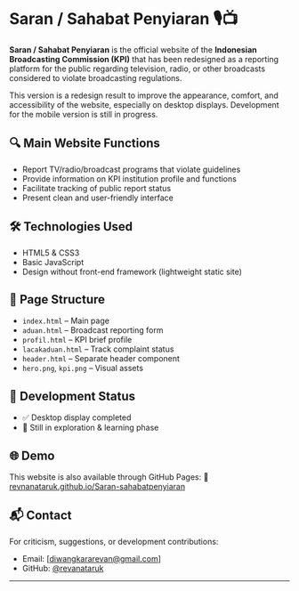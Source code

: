# Saran / Sahabat Penyiaran 🎙️📺
**Saran / Sahabat Penyiaran** is the official website of the **Indonesian Broadcasting Commission (KPI)** that has been redesigned as a reporting platform for the public regarding television, radio, or other broadcasts considered to violate broadcasting regulations.

This version is a redesign result to improve the appearance, comfort, and accessibility of the website, especially on desktop displays. Development for the mobile version is still in progress.

## 🔍 Main Website Functions
- Report TV/radio/broadcast programs that violate guidelines
- Provide information on KPI institution profile and functions
- Facilitate tracking of public report status
- Present clean and user-friendly interface

## 🛠️ Technologies Used
- HTML5 & CSS3
- Basic JavaScript
- Design without front-end framework (lightweight static site)

## 📄 Page Structure
- `index.html` – Main page
- `aduan.html` – Broadcast reporting form
- `profil.html` – KPI brief profile
- `lacakaduan.html` – Track complaint status
- `header.html` – Separate header component
- `hero.png`, `kpi.png` – Visual assets

## 🚧 Development Status
- ✅ Desktop display completed
- 🧪 Still in exploration & learning phase

## 🌐 Demo
This website is also available through GitHub Pages:
🔗 [revnanataruk.github.io/Saran-sahabatpenyiaran](https://revanataruk.github.io/Saran-SahabatPenyiaran/)

## 📬 Contact
For criticism, suggestions, or development contributions:
- Email: [diwangkararevan@gmail.com]
- GitHub: [@revanataruk](https://github.com/revamataruk)

---
